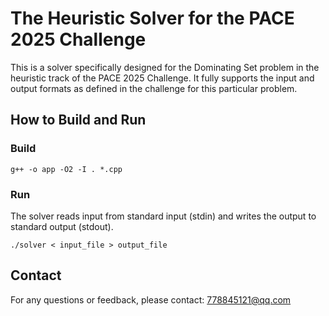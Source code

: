 # The Heuristic Solver for the PACE 2025 Challenge
This is a solver specifically designed for the Dominating Set problem in the heuristic track of the PACE 2025 Challenge. 
It fully supports the input and output formats as defined in the challenge for this particular problem.
## How to Build and Run

### Build

```shell
g++ -o app -O2 -I . *.cpp
```

### Run
The solver reads input from standard input (stdin) and writes the output to standard output (stdout).

```shell
./solver < input_file > output_file
```

## Contact

For any questions or feedback, please contact:
778845121@qq.com

